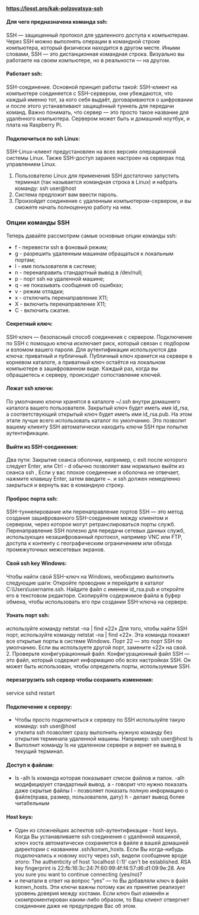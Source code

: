 #### https://losst.pro/kak-polzovatsya-ssh
#### Для чего предназначена команда ssh:
SSH — защищенный протокол для удаленного доступа к компьютерам. Через SSH можно выполнять операции в командной строке компьютера, который физически находится в другом месте.
Иными словами, SSH — это дистанционная командная строка. Визуально вы работаете на своем компьютере, но в реальности — на другом.

#### Работает ssh:
SSH-соединение.
Основной принцип работы такой: SSH-клиент на компьютере соединяется с SSH-сервером, они убеждаются, что каждый именно тот, за кого себя выдаёт, договариваются о шифровании и после этого устанавливают защищённый туннель для передачи команд. Важно понимать, что сервер — это просто такое название для удалённого компьютера. Сервером может быть и домашний ноутбук, и плата на Raspberry Pi.

#### Подключиться по ssh Linux:
SSH-Linux-клиент предустановлен на всех версиях операционной системы Linux. Также SSH-доступ заранее настроен на серверах под управлением Linux.
1. Пользователю Linux для применения SSH достаточно запустить терминал (так называется командная строка в Linux) и набрать команду:
ssh user@host
2. Система предложит вам ввести пароль.
3. Произойдет соединение с удаленным компьютером-сервером, и вы сможете начать полноценную работу на нем.
   
### Опции команды SSH
Теперь давайте рассмотрим самые основные опции команды ssh:

* f - перевести ssh в фоновый режим;
* g - разрешить удаленным машинам обращаться к локальным портам;
* l - имя пользователя в системе;
* n - перенаправить стандартный вывод в /dev/null;
* p - порт ssh на удаленной машине;
* q - не показывать сообщения об ошибках;
* v - режим отладки;
* x - отключить перенаправление X11;
* X - включить перенаправление Х11;
* C - включить сжатие.
#### Секретный ключ:
SSH-ключ — безопасный способ соединения с сервером. Подключение по SSH с помощью ключа исключает риск, который связан с подбором и взломом вашего пароля.
Для аутентификации используются два ключа: приватный и публичный. Публичный ключ хранится на сервере в корневом каталоге, а приватный ключ остаётся на локальном компьютере в зашифрованном виде. Каждый раз, когда вы обращаетесь к серверу, происходит сопоставление ключей.
#### Лежат ssh ключи:
По умолчанию ключи хранятся в каталоге ~/.ssh внутри домашнего каталога вашего пользователя. Закрытый ключ будет иметь имя id_rsa, а соответствующий открытый ключ будет иметь имя id_rsa.pub.
На этом этапе лучше всего использовать каталог по умолчанию. Это позволит вашему клиенту SSH автоматически находить ключи SSH при попытке аутентификации.
#### Выйти из SSH-соединения:
Два пути:
Закрытие сеанса оболочки, например, с exit после которого следует Enter, или Ctrl - d обычно позволяет вам нормально выйти из сеанса ssh ,
Если у вас плохое соединение и оболочка не отвечает, нажмите клавишу Enter, затем введите ~. и ssh должен немедленно закрыться и вернуть вас в командную строку.
#### Проброс порта ssh:
SSH-туннелирование или перенаправление портов SSH — это метод создания зашифрованного SSH-соединения между клиентом и сервером, через которое могут ретранслироваться порты служб. Перенаправление SSH полезно для передачи сетевых данных служб, использующих незашифрованный протокол, например VNC или FTP, доступа к контенту с географическим ограничением или обхода промежуточных межсетевых экранов.
#### Свой ssh key Windows:
Чтобы найти свой SSH-ключ на Windows, необходимо выполнить следующие шаги:
Откройте проводник и перейдите в каталог C:\Users\username\.ssh.
Найдите файл с именем id_rsa.pub и откройте его в текстовом редакторе.
Скопируйте содержимое файла в буфер обмена, чтобы использовать его при создании SSH-ключа на сервере.
#### Узнать порт ssh:
используйте команду netstat -na | find «22»
Для того, чтобы найти SSH порт, используйте команду netstat -na | find «22». Эта команда покажет все открытые порты в системе Windows. Порт 22 — это порт SSH по умолчанию. Если вы используете другой порт, замените «22» на свой. 2. Проверьте конфигурационный файл. Конфигурационный файл SSH — это файл, который содержит информацию обо всех настройках SSH. Он может быть использован, чтобы определить порты, используемые SSH.
#### перезагрузить ssh сервер чтобы сохранить изменения:
 service sshd restart

#### Подключение к серверу:
   * Чтобы просто подключиться к серверу по SSH используйте такую команду: ssh user@host
   * утилита ssh позволяет сразу выполнить нужную команду без открытия терминала удаленной машины. Например: ssh user@host ls
   * Выполнит команду ls на удаленном сервере и вернет ее вывод в текущий терминал.
#### Доступ к файлам:
* ls -alh
ls команда которая показывает список файлов и папок. -alh модифицирует стандартный вывод.
a - говорит что нужно показать даже скрытые файлы
l - позволяет показать полную информацию о файле(права, размер, пользователя, дату)
h - делает вывод более читабельным

#### Host keys:
* Один из сложнейших аспектов ssh-аутентификации - host keys. Когда Вы устанавливаете ssh соединения с удалённой машиной, ключ хоста автоматически сохраняется в файле в вашей домашней директории с названием .ssh/konwn_hosts. Если Вы когда-нибудь подключались к новому хосту через ssh, видели сообщение вроде этого:
The authenticity of host 'localhost (::1)' can't be
established.
RSA key fingerprint is 
22:fb:16:3c:24:7f:60:99:4f:f4:57:d6:d1:09:9e:28.
Are you sure you want to continue connecting 
(yes/no)? 
* и печатали в ответ на вопрос “yes” — то Вы добавляли ключ в файл konwn_hosts. Эти ключи важны потому как их принятие реализует уровень доверия между хостами. Если ключ был изменён и скомпроментирован каким-либо образом, то Ваш клиент отвергнет соединение даже не предупредив Вас об этом.

